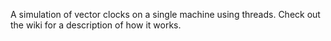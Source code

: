 A simulation of vector clocks on a single machine using threads.  Check out the wiki for a description of how it works.
